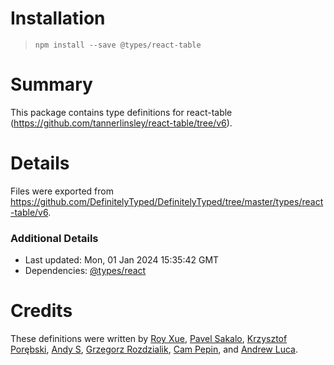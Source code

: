 # Installation
> `npm install --save @types/react-table`

# Summary
This package contains type definitions for react-table (https://github.com/tannerlinsley/react-table/tree/v6).

# Details
Files were exported from https://github.com/DefinitelyTyped/DefinitelyTyped/tree/master/types/react-table/v6.

### Additional Details
 * Last updated: Mon, 01 Jan 2024 15:35:42 GMT
 * Dependencies: [@types/react](https://npmjs.com/package/@types/react)

# Credits
These definitions were written by [Roy Xue](https://github.com/royxue), [Pavel Sakalo](https://github.com/psakalo), [Krzysztof Porębski](https://github.com/Havret), [Andy S](https://github.com/andys8), [Grzegorz Rozdzialik](https://github.com/Gelio), [Cam Pepin](https://github.com/cpepin), and [Andrew Luca](https://github.com/iamandrewluca).
